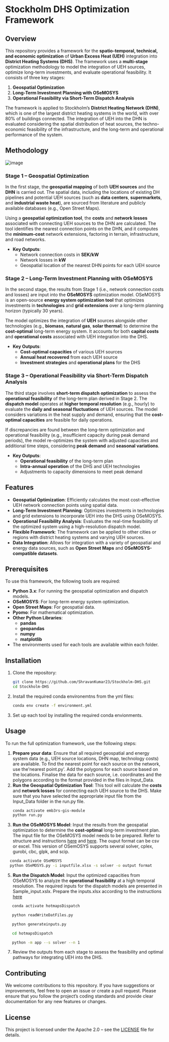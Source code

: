# Stockholm DHS Optimization Framework

## Overview

This repository provides a framework for the **spatio-temporal, technical, and economic optimization** of **Urban Excess Heat (UEH)** integration into **District Heating Systems (DHS)**. The framework uses a **multi-stage** optimization methodology to model the integration of UEH sources, optimize long-term investments, and evaluate operational feasibility. It consists of three key stages:

1. **Geospatial Optimization**
2. **Long-Term Investment Planning with OSeMOSYS**
3. **Operational Feasibility via Short-Term Dispatch Analysis**

The framework is applied to Stockholm’s **District Heating Network (DHN)**, which is one of the largest district heating systems in the world, with over 80% of buildings connected. The integration of UEH into the DHN is evaluated considering the spatial distribution of heat sources, the techno-economic feasibility of the infrastructure, and the long-term and operational performance of the system.

## Methodology
![image](https://github.com/user-attachments/assets/2888485f-3fc6-4f19-a147-85395d07175a)


### Stage 1 – Geospatial Optimization

In the first stage, the **geospatial mapping** of both **UEH sources** and the **DHN** is carried out. The spatial data, including the locations of existing DH pipelines and potential UEH sources (such as **data centers**, **supermarkets**, and **industrial waste heat**), are sourced from literature and publicly available databases (e.g., Open Street Maps). 

Using a **geospatial optimization tool**, the **costs** and **network losses** associated with connecting UEH sources to the DHN are calculated. The tool identifies the nearest connection points on the DHN, and it computes the **minimum-cost** network extensions, factoring in terrain, infrastructure, and road networks.

- **Key Outputs**: 
  - Network connection costs in **SEK/kW**
  - Network losses in **kW**
  - Geospatial location of the nearest DHN points for each UEH source

### Stage 2 – Long-Term Investment Planning with OSeMOSYS

In the second stage, the results from Stage 1 (i.e., network connection costs and losses) are input into the **OSeMOSYS** optimization model. OSeMOSYS is an open-source **energy system optimization tool** that optimizes investments in **technologies** and **grid extensions** over a long-term planning horizon (typically 30 years).

The model optimizes the integration of **UEH** sources alongside other technologies (e.g., **biomass**, **natural gas**, **solar thermal**) to determine the **cost-optimal** long-term energy system. It accounts for both **capital costs** and **operational costs** associated with UEH integration into the DHS.

- **Key Outputs**: 
  - **Cost-optimal capacities** of various UEH sources
  - **Annual heat recovered** from each UEH source
  - **Investment strategies** and **operational plans** for the DHS

### Stage 3 – Operational Feasibility via Short-Term Dispatch Analysis

The third stage involves **short-term dispatch optimization** to assess the **operational feasibility** of the long-term plan derived in Stage 2. The **dispatch model** operates at **higher temporal resolution** (e.g., hourly) to evaluate the **daily and seasonal fluctuations** of UEH sources. The model considers variations in the heat supply and demand, ensuring that the **cost-optimal capacities** are feasible for daily operations.

If discrepancies are found between the long-term optimization and operational feasibility (e.g., insufficient capacity during peak demand periods), the model re-optimizes the system with adjusted capacities and additional time steps, considering **peak demand** and **seasonal variations**.

- **Key Outputs**:
  - **Operational feasibility** of the long-term plan
  - **Intra-annual operation** of the DHS and UEH technologies
  - Adjustments to capacity dimensions to meet peak demand

## Features

- **Geospatial Optimization**: Efficiently calculates the most cost-effective UEH network connection points using spatial data.
- **Long-Term Investment Planning**: Optimizes investments in technologies and grid extensions to incorporate UEH into the DHS using OSeMOSYS.
- **Operational Feasibility Analysis**: Evaluates the real-time feasibility of the optimized system using a high-resolution dispatch model.
- **Flexible Framework**: The framework can be applied to other cities or regions with district heating systems and varying UEH sources.
- **Data Integration**: Allows for integration with a variety of geospatial and energy data sources, such as **Open Street Maps** and **OSeMOSYS-compatible datasets**.

## Prerequisites

To use this framework, the following tools are required:

- **Python 3.x**: For running the geospatial optimization and dispatch models.
- **OSeMOSYS**: For long-term energy system optimization.
- **Open Street Maps**: For geospatial data.
- **Pyomo**: For mathematical optimization.
- **Other Python Libraries**:
  - **pandas**
  - **geopandas**
  - **numpy**
  - **matplotlib**
- The environments used for each tools are available within each folder.
## Installation

1. Clone the repository:

   ```bash
   git clone https://github.com/ShravanKumar23/Stockholm-DHS.git
   cd Stockholm-DHS
   ```

2. Install the required conda environemtns from the yml files:

   ```bash
   conda env create -f environment.yml
   ```

3. Set up each tool by installing the required conda envionments.
## Usage

To run the full optimization framework, use the following steps:

1. **Prepare your data**: Ensure that all required geospatial and energy system data (e.g., UEH source locations, DHN map, technology costs) are available. To find the nearest point for each source on the network, use the'nearest point.py'. Add the polygons for each source based on the locations. Finalise the data for each source, i.e. coordinates and the polygons according to the format provided in the files in Input_Data. 
3. **Run the Geospatial Optimization Tool**: This tool will calculate the **costs** and **network losses** for connecting each UEH source to the DHS. Make sure that you have selected the appropriate input file from the Input_Data folder in the run.py file.
   ```bash
   conda activate emb3rs-gis-module
   python run.py
   ```
4. **Run the OSeMOSYS Model**: Input the results from the geospatial optimization to determine the **cost-optimal** long-term investment plan. The input file for the OSeMOSYS model needs to be prepared. Refer to structure and instructions [here]([url](https://github.com/OSeMOSYS/OSeMOSYS_PuLP)) and [here]([url](https://osemosys.readthedocs.io/en/latest/)). The ouput format can be csv or excel. This version of OSemOSYS supports several solver, cplex, gurobi, cbc, glpk, and scip.
 ```bash
   conda activate OSeMOSYS
   python OSeMOSYS.py -i inputfile.xlsx -s solver -o output format
   ```
5. **Run the Dispatch Model**: Input the optimized capacities from OSeMOSYS to analyze the **operational feasibility** at a high temporal resolution. The required inputs for the dispatch models are presented in Sample_input.xslx. Prepare the inputs.xlsx according to the instructions [here]([url](https://hotmapsdispatch.readthedocs.io/en/latest/Getting%20Started.html#user-guide))
```bash
   conda activate hotmapsDispatch
   ```
```bash
   python readWriteDatFiles.py
   ```
```bash
   python generateinputs.py
   ```
```bash
   cd hotmapsDispatch
   ```
```bash
   python -m app --s solver --n 1
   ```
7. Review the outputs from each stage to assess the feasibility and optimal pathways for integrating UEH into the DHS.
## Contributing

We welcome contributions to this repository. If you have suggestions or improvements, feel free to open an issue or create a pull request. Please ensure that you follow the project’s coding standards and provide clear documentation for any new features or changes.

## License

This project is licensed under the Apache 2.0 – see the [LICENSE](LICENSE) file for details.
